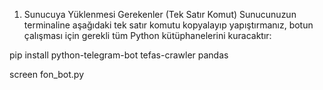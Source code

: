 1. Sunucuya Yüklenmesi Gerekenler (Tek Satır Komut)
Sunucunuzun terminaline aşağıdaki tek satır komutu kopyalayıp yapıştırmanız, botun çalışması için gerekli tüm Python kütüphanelerini kuracaktır:

pip install python-telegram-bot tefas-crawler pandas


screen 
fon_bot.py
